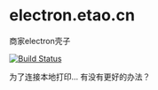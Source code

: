 # electron.etao.cn
商家electron壳子

[![Build Status](https://travis-ci.org/korndorben/electron.etao.cn.svg?branch=master)](https://travis-ci.org/korndorben/electron.etao.cn)

为了连接本地打印...
有没有更好的办法？
